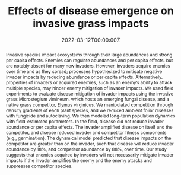 ---
abstract: Invasive species impact ecosystems through their large abundances and strong per capita effects. Enemies can regulate abundances and per capita effects, but are notably absent for many new invaders. However, invaders acquire enemies over time and as they spread; processes hypothesized to mitigate negative invader impacts by reducing abundance or per capita effects. Alternatively, properties of invaders or acquired enemies, such as an enemy’s ability to attack multiple species, may hinder enemy mitigation of invader impacts. We used field experiments to evaluate disease mitigation of invader impacts using the invasive grass Microstegium vimineum, which hosts an emerging fungal disease, and a native grass competitor, Elymus virginicus. We manipulated competition through density gradients of each plant species, and we reduced ambient foliar diseases with fungicide and autoclaving. We then modeled long-term population dynamics with field-estimated parameters. In the field, disease did not reduce invader abundance or per capita effects. The invader amplified disease on itself and the competitor, and disease reduced invader and competitor fitness components (e.g., germination). The dynamical model predicted that disease impacts on the competitor are greater than on the invader, such that disease will reduce invader abundance by 18%, and competitor abundance by 88%, over time. Our study suggests that enemies acquired by invaders will not necessarily mitigate invader impacts if the invader amplifies the enemy and the enemy attacks and suppresses competitor species.
authors:
- admin
- Ashish Adhikari
- Brett R. Lane
- Christopher M. Wojan
- Nicholas Kortessis
- Margaret W. Simon
- Michael Barfield
- Philip F. Harmon
- Robert D. Holt
- Keith Clay
- Erica M. Goss
- S. Luke Flory
date: "2022-03-12T00:00:00Z"
doi: "10.1101/2022.03.09.483680"
featured: false
image:
  caption:
  focal_point: ""
  preview_only: false
projects:
- invasion-disease
publication: '*bioRxiv*'
publication_short: ""
publication_types:
- "3"
publishDate: "2022-03-12T00:00:00Z"
slides:
summary:
tags:
- invasion-disease
title: Effects of disease emergence on invasive grass impacts
url_code: https://github.com/aekendig/microstegium-bipolaris
url_dataset: ""
url_pdf: ""
url_poster: ""
url_project: ""
url_slides: ""
url_source: ""
url_video: ""
---